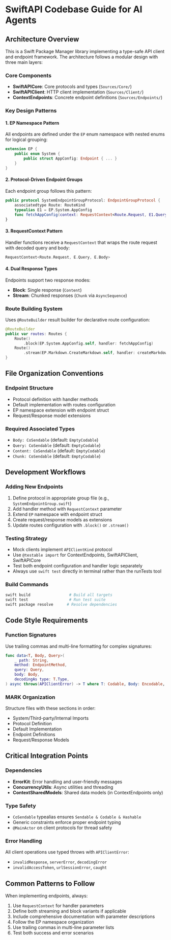 # SwiftAPI Codebase Guide for AI Agents

## Architecture Overview

This is a Swift Package Manager library implementing a type-safe API client and endpoint framework. The architecture follows a modular design with three main layers:

### Core Components

- **SwiftAPICore**: Core protocols and types (`Sources/Core/`)
- **SwiftAPIClient**: HTTP client implementation (`Sources/Client/`)
- **ContextEndpoints**: Concrete endpoint definitions (`Sources/Endpoints/`)

### Key Design Patterns

#### 1. EP Namespace Pattern

All endpoints are defined under the `EP` enum namespace with nested enums for logical grouping:

```swift
extension EP {
    public enum System {
        public struct AppConfig: Endpoint { ... }
    }
}
```

#### 2. Protocol-Driven Endpoint Groups

Each endpoint group follows this pattern:

```swift
public protocol SystemEndpointGroupProtocol: EndpointGroupProtocol {
    associatedtype Route: RouteKind
    typealias E1 = EP.System.AppConfig
    func fetchAppConfig(context: RequestContext<Route.Request, E1.Query, E1.Body>) async throws -> E1.Content
}
```

#### 3. RequestContext Pattern

Handler functions receive a `RequestContext` that wraps the route request with decoded query and body:

```swift
RequestContext<Route.Request, E.Query, E.Body>
```

#### 4. Dual Response Types

Endpoints support two response modes:

- **Block**: Single response (`Content`)
- **Stream**: Chunked responses (`Chunk` via `AsyncSequence`)

### Route Building System

Uses `@RouteBuilder` result builder for declarative route configuration:

```swift
@RouteBuilder
public var routes: Routes {
    Route()
        .block(EP.System.AppConfig.self, handler: fetchAppConfig)
    Route()
        .stream(EP.Markdown.CreateMarkdown.self, handler: createMarkdown)
}
```

## File Organization Conventions

### Endpoint Structure

- Protocol definition with handler methods
- Default implementation with routes configuration
- EP namespace extension with endpoint struct
- Request/Response model extensions

### Required Associated Types

- `Body: CoSendable` (default: `EmptyCodable`)
- `Query: CoSendable` (default: `EmptyCodable`)
- `Content: CoSendable` (default: `EmptyCodable`)
- `Chunk: CoSendable` (default: `EmptyCodable`)

## Development Workflows

### Adding New Endpoints

1. Define protocol in appropriate group file (e.g., `SystemEndpointGroup.swift`)
2. Add handler method with `RequestContext` parameter
3. Extend `EP` namespace with endpoint struct
4. Create request/response models as extensions
5. Update routes configuration with `.block()` or `.stream()`

### Testing Strategy

- Mock clients implement `APIClientKind` protocol
- Use `@testable import` for ContextEndpoints, SwiftAPIClient, SwiftAPICore
- Test both endpoint configuration and handler logic separately
- Always use `swift test` directly in terminal rather than the runTests tool

### Build Commands

```bash
swift build                 # Build all targets
swift test                  # Run test suite
swift package resolve      # Resolve dependencies
```

## Code Style Requirements

### Function Signatures

Use trailing commas and multi-line formatting for complex signatures:

```swift
func data<T, Body, Query>(
    _ path: String,
    method: EndpointMethod,
    query: Query,
    body: Body,
    decodingAs type: T.Type,
) async throws(APIClientError) -> T where T: Codable, Body: Encodable, Query: Encodable
```

### MARK Organization

Structure files with these sections in order:

- System/Third-party/Internal Imports
- Protocol Definition
- Default Implementation
- Endpoint Definitions
- Request/Response Models

## Critical Integration Points

### Dependencies

- **ErrorKit**: Error handling and user-friendly messages
- **ConcurrencyUtils**: Async utilities and threading
- **ContextSharedModels**: Shared data models (in ContextEndpoints only)

### Type Safety

- `CoSendable` typealias ensures `Sendable & Codable & Hashable`
- Generic constraints enforce proper endpoint typing
- `@MainActor` on client protocols for thread safety

### Error Handling

All client operations use typed throws with `APIClientError`:

- `invalidResponse`, `serverError`, `decodingError`
- `invalidAccessToken`, `urlSessionError`, `caught`

## Common Patterns to Follow

When implementing endpoints, always:

1. Use `RequestContext` for handler parameters
2. Define both streaming and block variants if applicable
3. Include comprehensive documentation with parameter descriptions
4. Follow the EP namespace organization
5. Use trailing commas in multi-line parameter lists
6. Test both success and error scenarios
